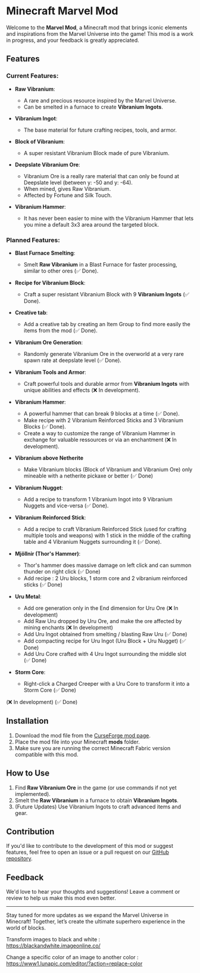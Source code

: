 # Minecraft Marvel Mod

Welcome to the **Marvel Mod**, a Minecraft mod that brings iconic elements and inspirations from the Marvel Universe into the game! This mod is a work in progress, and your feedback is greatly appreciated.

## Features
### Current Features:
- **Raw Vibranium**: 
  - A rare and precious resource inspired by the Marvel Universe.
  - Can be smelted in a furnace to create **Vibranium Ingots**.

- **Vibranium Ingot**:
  - The base material for future crafting recipes, tools, and armor.

- **Block of Vibranium**:
  - A super resistant Vibranium Block made of pure Vibranium.

- **Deepslate Vibranium Ore**:
  - Vibranium Ore is a really rare material that can only be found at Deepslate level (between y: -50 and y: -64).
  - When mined, gives Raw Vibranium.
  - Affected by Fortune and Silk Touch.

- **Vibranium Hammer**:
  - It has never been easier to mine with the Vibranium Hammer that lets you mine
    a default 3x3 area around the targeted block.


### Planned Features:
- **Blast Furnace Smelting**:
  - Smelt **Raw Vibranium** in a Blast Furnace for faster processing, similar to other ores (✅ Done).

- **Recipe for Vibranium Block**:
  - Craft a super resistant Vibranium Block with 9 **Vibranium Ingots** (✅ Done).

- **Creative tab**:
  - Add a creative tab by creating an Item Group to find more easily the items from the mod (✅ Done).

- **Vibranium Ore Generation**:
  - Randomly generate Vibranium Ore in the overworld at a very rare spawn rate at deepslate level (✅ Done).

- **Vibranium Tools and Armor**:
  - Craft powerful tools and durable armor from **Vibranium Ingots** with unique abilities and effects (❌ In development).

- **Vibranium Hammer**:
  - A powerful hammer that can break 9 blocks at a time (✅ Done).
  - Make recipe with 2 Vibranium Reinforced Sticks and 3 Vibranium Blocks (✅ Done).
  - Create a way to customize the range of Vibranium Hammer in exchange for valuable ressources or via an enchantment (❌ In development).

- **Vibranium above Netherite**
  - Make Vibranium blocks (Block of Vibranium and Vibranium Ore) only mineable with a netherite pickaxe or better (✅ Done)

- **Vibranium Nugget**:
  - Add a recipe to transform 1 Vibranium Ingot into 9 Vibranium Nuggets and vice-versa (✅ Done).

- **Vibranium Reinforced Stick**:
  - Add a recipe to craft Vibranium Reinforced Stick (used for crafting multiple tools and weapons) with
    1 stick in the middle of the crafting table and 4 Vibranium Nuggets surrounding it (✅ Done).

- **Mjöllnir (Thor's Hammer)**:
  - Thor's hammer does massive damage on left click and can summon thunder on right click (✅ Done)
  - Add recipe : 2 Uru blocks, 1 storm core and 2 vibranium reinforced sticks (✅ Done)

- **Uru Metal**:
  - Add ore generation only in the End dimension for Uru Ore (❌ In development)
  - Add Raw Uru dropped by Uru Ore, and make the ore affected by mining enchants (❌ In development)
  - Add Uru Ingot obtained from smelting / blasting Raw Uru (✅ Done)
  - Add compacting recipe for Uru Ingot (Uru Block + Uru Nugget) (✅ Done)
  - Add Uru Core crafted with 4 Uru Ingot surrounding the middle slot (✅ Done)

- **Storm Core**:
  - Right-click a Charged Creeper with a Uru Core to transform it into a Storm Core (✅ Done)


(❌ In development)
(✅ Done)

## Installation
1. Download the mod file from the [CurseForge mod page](https://legacy.curseforge.com/minecraft/mc-mods/the-marvel-mod).
2. Place the mod file into your Minecraft **mods** folder.
3. Make sure you are running the correct Minecraft Fabric version compatible with this mod.

## How to Use
1. Find **Raw Vibranium Ore** in the game (or use commands if not yet implemented).
2. Smelt the **Raw Vibranium** in a furnace to obtain **Vibranium Ingots**.
3. (Future Updates) Use Vibranium Ingots to craft advanced items and gear.

## Contribution
If you'd like to contribute to the development of this mod or suggest features, feel free to open an issue or a pull request on our [GitHub repository](https://github.com/Prolux1/MinecraftMarvelMod).

## Feedback
We'd love to hear your thoughts and suggestions! Leave a comment or review to help us make this mod even better.

---

Stay tuned for more updates as we expand the Marvel Universe in Minecraft! Together, let’s create the ultimate superhero experience in the world of blocks.


Transform images to black and white : https://blackandwhite.imageonline.co/

Change a specific color of an image to another color : https://www1.lunapic.com/editor/?action=replace-color
